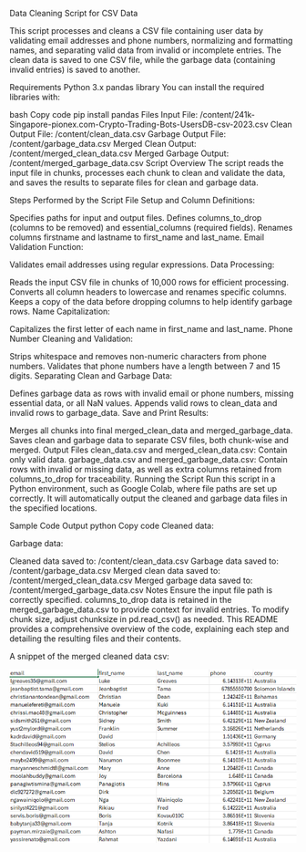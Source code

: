Data Cleaning Script for CSV Data


This script processes and cleans a CSV file containing user data by validating email addresses and phone numbers, normalizing and formatting names, and separating valid data from invalid or incomplete entries. The clean data is saved to one CSV file, while the garbage data (containing invalid entries) is saved to another.

Requirements
Python 3.x
pandas library
You can install the required libraries with:

bash
Copy code
pip install pandas
Files
Input File: /content/241k-Singapore-pionex.com-Crypto-Trading-Bots-UsersDB-csv-2023.csv
Clean Output File: /content/clean_data.csv
Garbage Output File: /content/garbage_data.csv
Merged Clean Output: /content/merged_clean_data.csv
Merged Garbage Output: /content/merged_garbage_data.csv
Script Overview
The script reads the input file in chunks, processes each chunk to clean and validate the data, and saves the results to separate files for clean and garbage data.

Steps Performed by the Script
File Setup and Column Definitions:

Specifies paths for input and output files.
Defines columns_to_drop (columns to be removed) and essential_columns (required fields).
Renames columns firstname and lastname to first_name and last_name.
Email Validation Function:

Validates email addresses using regular expressions.
Data Processing:

Reads the input CSV file in chunks of 10,000 rows for efficient processing.
Converts all column headers to lowercase and renames specific columns.
Keeps a copy of the data before dropping columns to help identify garbage rows.
Name Capitalization:

Capitalizes the first letter of each name in first_name and last_name.
Phone Number Cleaning and Validation:

Strips whitespace and removes non-numeric characters from phone numbers.
Validates that phone numbers have a length between 7 and 15 digits.
Separating Clean and Garbage Data:

Defines garbage data as rows with invalid email or phone numbers, missing essential data, or all NaN values.
Appends valid rows to clean_data and invalid rows to garbage_data.
Save and Print Results:

Merges all chunks into final merged_clean_data and merged_garbage_data.
Saves clean and garbage data to separate CSV files, both chunk-wise and merged.
Output Files
clean_data.csv and merged_clean_data.csv: Contain only valid data.
garbage_data.csv and merged_garbage_data.csv: Contain rows with invalid or missing data, as well as extra columns retained from columns_to_drop for traceability.
Running the Script
Run this script in a Python environment, such as Google Colab, where file paths are set up correctly. It will automatically output the cleaned and garbage data files in the specified locations.

Sample Code Output
python
Copy code
Cleaned data:
<display of merged_clean_data head>

Garbage data:
<display of merged_garbage_data head>

Cleaned data saved to: /content/clean_data.csv
Garbage data saved to: /content/garbage_data.csv
Merged clean data saved to: /content/merged_clean_data.csv
Merged garbage data saved to: /content/merged_garbage_data.csv
Notes
Ensure the input file path is correctly specified.
columns_to_drop data is retained in the merged_garbage_data.csv to provide context for invalid entries.
To modify chunk size, adjust chunksize in pd.read_csv() as needed.
This README provides a comprehensive overview of the code, explaining each step and detailing the resulting files and their contents.

A snippet of the merged cleaned data csv:

 ![pic](Singapore-clean.png)




